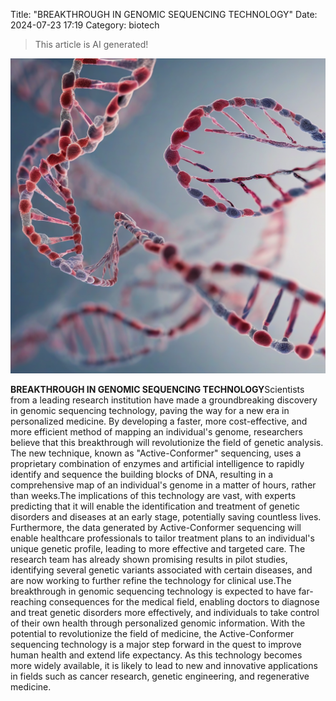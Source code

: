 Title: "BREAKTHROUGH IN GENOMIC SEQUENCING TECHNOLOGY"
Date: 2024-07-23 17:19
Category: biotech

> This article is AI generated!

![Alt Text](images/2024-07-23-breakthrough-in-genomic-sequencing-technology.png)

**BREAKTHROUGH IN GENOMIC SEQUENCING TECHNOLOGY**Scientists from a leading research institution have made a groundbreaking discovery in genomic sequencing technology, paving the way for a new era in personalized medicine. By developing a faster, more cost-effective, and more efficient method of mapping an individual's genome, researchers believe that this breakthrough will revolutionize the field of genetic analysis. The new technique, known as "Active-Conformer" sequencing, uses a proprietary combination of enzymes and artificial intelligence to rapidly identify and sequence the building blocks of DNA, resulting in a comprehensive map of an individual's genome in a matter of hours, rather than weeks.The implications of this technology are vast, with experts predicting that it will enable the identification and treatment of genetic disorders and diseases at an early stage, potentially saving countless lives. Furthermore, the data generated by Active-Conformer sequencing will enable healthcare professionals to tailor treatment plans to an individual's unique genetic profile, leading to more effective and targeted care. The research team has already shown promising results in pilot studies, identifying several genetic variants associated with certain diseases, and are now working to further refine the technology for clinical use.The breakthrough in genomic sequencing technology is expected to have far-reaching consequences for the medical field, enabling doctors to diagnose and treat genetic disorders more effectively, and individuals to take control of their own health through personalized genomic information. With the potential to revolutionize the field of medicine, the Active-Conformer sequencing technology is a major step forward in the quest to improve human health and extend life expectancy. As this technology becomes more widely available, it is likely to lead to new and innovative applications in fields such as cancer research, genetic engineering, and regenerative medicine.
